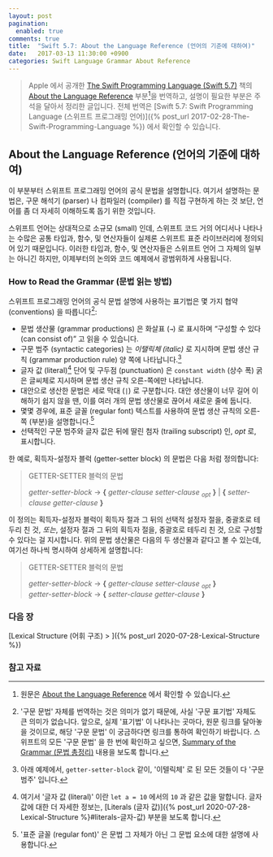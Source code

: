 ```yaml
---
layout: post
pagination: 
  enabled: true
comments: true
title:  "Swift 5.7: About the Language Reference (언어의 기준에 대하여)"
date:   2017-03-13 11:30:00 +0900
categories: Swift Language Grammar About Reference
---
```


> Apple 에서 공개한 [The Swift Programming Language (Swift 5.7)](https://docs.swift.org/swift-book/) 책의 [About the Language Reference](https://docs.swift.org/swift-book/ReferenceManual/AboutTheLanguageReference.html#) 부분[^Language-Reference]을 번역하고, 설명이 필요한 부분은 주석을 달아서 정리한 글입니다. 전체 번역은 [Swift 5.7: Swift Programming Language (스위프트 프로그래밍 언어)]({% post_url 2017-02-28-The-Swift-Programming-Language %}) 에서 확인할 수 있습니다.

## About the Language Reference (언어의 기준에 대하여)

이 부분부터 스위프트 프로그래밍 언어의 공식 문법을 설명합니다. 여기서 설명하는 문법은, 구문 해석기 (parser) 나 컴파일러 (compiler) 를 직접 구현하게 하는 것 보단, 언어를 좀 더 자세히 이해하도록 돕기 위한 것입니다.

스위프트 언어는 상대적으로 소규모 (small) 인데, 스위프트 코드 거의 어디서나 나타나는 수많은 공통 타입과, 함수, 및 연산자들이 실제론 스위프트 표준 라이브러리에 정의되어 있기 때문입니다. 이러한 타입과, 함수, 및 연산자들은 스위프트 언어 그 자체의 일부는 아니긴 하지만, 이제부터의 논의와 코드 예제에서 광범위하게 사용됩니다.

### How to Read the Grammar (문법 읽는 방법)

스위프트 프로그래밍 언어의 공식 문법 설명에 사용하는 표기법은 몇 가지 협약 (conventions) 을 따릅니다[^notation]:

* 문법 생산물 (grammar productions) 은 화살표 (`→`) 로 표시하며 “구성할 수 있다 (can consist of)” 고 읽을 수 있습니다.
* 구문 범주 (syntactic categories) 는 _이탤릭체 (italic)_ 로 지시하며 문법 생산 규칙 (grammar production rule) 양 쪽에 나타납니다.[^syntactic-categories]
* 글자 값 (literal)[^literal] 단어 및 구두점 (punctuation) 은 `constant width` (상수 폭) 굵은 글씨체로 지시하며 문법 생산 규칙 오른-쪽에만 나타납니다.
* 대안으로 생산한 문법은 세로 막대 (`|`) 로 구분합니다. 대안 생산물이 너무 길어 이해하기 쉽지 않을 땐, 이를 여러 개의 문법 생산물로 끊어서 새로운 줄에 둡니다.
* 몇몇 경우에, 표준 글꼴 (regular font) 텍스트를 사용하여 문법 생산 규칙의 오른-쪽 (부분)을 설명합니다.[^regular-font]
* 선택적인 구문 범주와 글자 값은 뒤에 딸린 첨자 (trailing subscript) 인, _opt_ 로, 표시합니다.

한 예로, 획득자-설정자 블럭 (getter-setter block) 의 문법은 다음 처럼 정의합니다:

> GETTER-SETTER 블럭의 문법
>
> _getter-setter-block_ → **{**­ _getter-clause ­setter-clause <sub>­opt­</sub>­­_ **}**­ \| **{** _­setter-clause ­getter-clause_ **}**­

이 정의는 획득자-설정자 블럭이 획득자 절과 그 뒤의 선택적 설정자 절을, 중괄호로 테두리 친 것, _또는_, 설정자 절과 그 뒤의 획득자 절을, 중괄호로 테두리 친 것, 으로 구성할 수 있다는 걸 지시합니다. 위의 문법 생산물은 다음의 두 생산물과 같다고 볼 수 있는데, 여기선 하나씩 명시하여 상세하게 설명합니다:

> GETTER-SETTER 블럭의 문법
>
> _getter-setter-block_ → **{**­ ­_getter-clause setter-clause <sub>­opt­</sub>_­ **}**­  
> _getter-setter-block_ → **{**­ _setter-clause ­getter-clause_ **}**­

### 다음 장

[Lexical Structure (어휘 구조) > ]({% post_url 2020-07-28-Lexical-Structure %})

### 참고 자료

[^Language-Reference]: 원문은 [About the Language Reference](https://docs.swift.org/swift-book/ReferenceManual/AboutTheLanguageReference.html#) 에서 확인할 수 있습니다.

[^notation]: '구문 문법' 자체를 번역하는 것은 의미가 없기 때문에, 사실 '구문 표기법' 자체도 큰 의미가 없습니다. 앞으로, 실제 '표기법' 이 나타나는 곳마다, 원문 링크를 달아놓을 것이므로, 해당 '구문 문법' 이 궁금하다면 링크를 통하여 확인하기 바랍니다. 스위프트의 모든 '구문 문법' 을 한 번에 확인하고 싶으면, [Summary of the Grammar (문법 총정리)](https://docs.swift.org/swift-book/ReferenceManual/zzSummaryOfTheGrammar.html#) 내용을 보도록 합니다. 

[^syntactic-categories]: 아래 예제에서, `getter-setter-block` 같이, '이텔릭체' 로 된 모든 것들이 다 '구문 범주' 입니다.

[^literal]: 여기서 '글자 값 (literal)' 이란 `let a = 10` 에서의 `10` 과 같은 값을 말합니다. 글자 값에 대한 더 자세한 정보는, [Literals (글자 값)]({% post_url 2020-07-28-Lexical-Structure %}#literals-글자-값) 부분을 보도록 합니다. 

[^regular-font]: '표준 글꼴 (regular font)' 은 문법 그 자체가 아닌 그 문법 요소에 대한 설명에 사용합니다.
